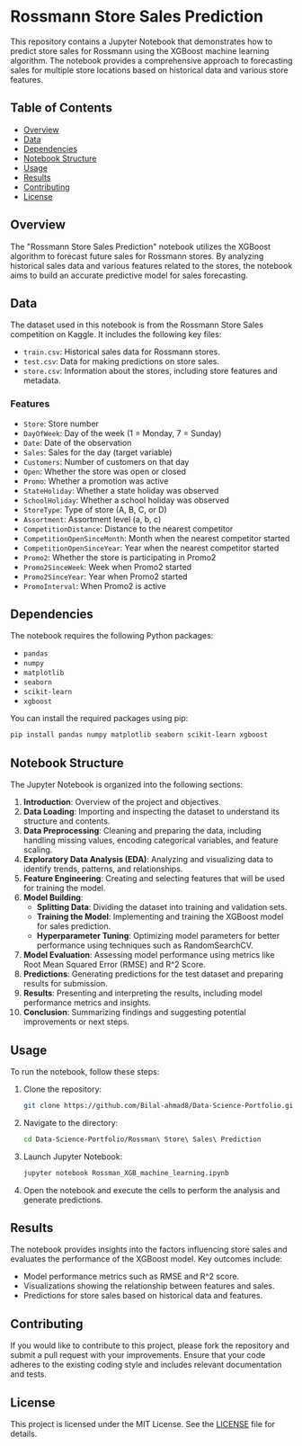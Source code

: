 # Rossmann Store Sales Prediction

This repository contains a Jupyter Notebook that demonstrates how to predict store sales for Rossmann using the XGBoost machine learning algorithm. The notebook provides a comprehensive approach to forecasting sales for multiple store locations based on historical data and various store features.

## Table of Contents

- [Overview](#overview)
- [Data](#data)
- [Dependencies](#dependencies)
- [Notebook Structure](#notebook-structure)
- [Usage](#usage)
- [Results](#results)
- [Contributing](#contributing)
- [License](#license)

## Overview

The "Rossmann Store Sales Prediction" notebook utilizes the XGBoost algorithm to forecast future sales for Rossmann stores. By analyzing historical sales data and various features related to the stores, the notebook aims to build an accurate predictive model for sales forecasting.

## Data

The dataset used in this notebook is from the Rossmann Store Sales competition on Kaggle. It includes the following key files:

- `train.csv`: Historical sales data for Rossmann stores.
- `test.csv`: Data for making predictions on store sales.
- `store.csv`: Information about the stores, including store features and metadata.

### Features

- `Store`: Store number
- `DayOfWeek`: Day of the week (1 = Monday, 7 = Sunday)
- `Date`: Date of the observation
- `Sales`: Sales for the day (target variable)
- `Customers`: Number of customers on that day
- `Open`: Whether the store was open or closed
- `Promo`: Whether a promotion was active
- `StateHoliday`: Whether a state holiday was observed
- `SchoolHoliday`: Whether a school holiday was observed
- `StoreType`: Type of store (A, B, C, or D)
- `Assortment`: Assortment level (a, b, c)
- `CompetitionDistance`: Distance to the nearest competitor
- `CompetitionOpenSinceMonth`: Month when the nearest competitor started
- `CompetitionOpenSinceYear`: Year when the nearest competitor started
- `Promo2`: Whether the store is participating in Promo2
- `Promo2SinceWeek`: Week when Promo2 started
- `Promo2SinceYear`: Year when Promo2 started
- `PromoInterval`: When Promo2 is active

## Dependencies

The notebook requires the following Python packages:

- `pandas`
- `numpy`
- `matplotlib`
- `seaborn`
- `scikit-learn`
- `xgboost`

You can install the required packages using pip:

```bash
pip install pandas numpy matplotlib seaborn scikit-learn xgboost
```

## Notebook Structure

The Jupyter Notebook is organized into the following sections:

1. **Introduction**: Overview of the project and objectives.
2. **Data Loading**: Importing and inspecting the dataset to understand its structure and contents.
3. **Data Preprocessing**: Cleaning and preparing the data, including handling missing values, encoding categorical variables, and feature scaling.
4. **Exploratory Data Analysis (EDA)**: Analyzing and visualizing data to identify trends, patterns, and relationships.
5. **Feature Engineering**: Creating and selecting features that will be used for training the model.
6. **Model Building**:
   - **Splitting Data**: Dividing the dataset into training and validation sets.
   - **Training the Model**: Implementing and training the XGBoost model for sales prediction.
   - **Hyperparameter Tuning**: Optimizing model parameters for better performance using techniques such as RandomSearchCV.
7. **Model Evaluation**: Assessing model performance using metrics like Root Mean Squared Error (RMSE) and R^2 Score.
8. **Predictions**: Generating predictions for the test dataset and preparing results for submission.
9. **Results**: Presenting and interpreting the results, including model performance metrics and insights.
10. **Conclusion**: Summarizing findings and suggesting potential improvements or next steps.

## Usage

To run the notebook, follow these steps:

1. Clone the repository:

   ```bash
   git clone https://github.com/Bilal-ahmad8/Data-Science-Portfolio.git
   ```

2. Navigate to the directory:

   ```bash
   cd Data-Science-Portfolio/Rossman\ Store\ Sales\ Prediction
   ```

3. Launch Jupyter Notebook:

   ```bash
   jupyter notebook Rossman_XGB_machine_learning.ipynb
   ```

4. Open the notebook and execute the cells to perform the analysis and generate predictions.

## Results

The notebook provides insights into the factors influencing store sales and evaluates the performance of the XGBoost model. Key outcomes include:

- Model performance metrics such as RMSE and R^2 score.
- Visualizations showing the relationship between features and sales.
- Predictions for store sales based on historical data and features.

## Contributing

If you would like to contribute to this project, please fork the repository and submit a pull request with your improvements. Ensure that your code adheres to the existing coding style and includes relevant documentation and tests.

## License

This project is licensed under the MIT License. See the [LICENSE](LICENSE) file for details.
